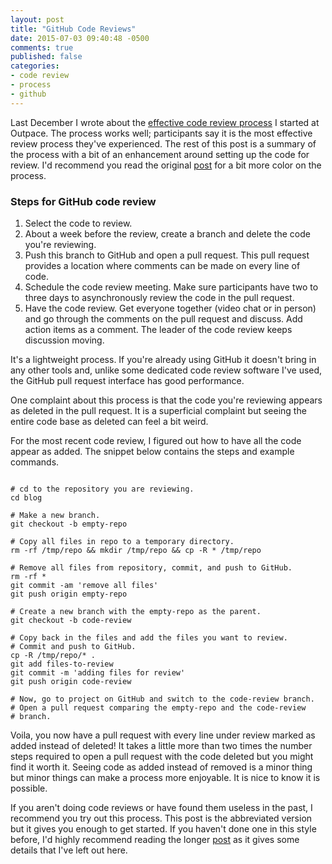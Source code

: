 ```yaml
---
layout: post
title: "GitHub Code Reviews"
date: 2015-07-03 09:40:48 -0500
comments: true
published: false
categories: 
- code review
- process
- github
---
```


Last December I wrote about the
[effective code review process](/blog/2014/12/09/an-effective-code-review-process/)
I started at Outpace. The process works well; participants say it is
the most effective review process they've experienced. The rest of
this post is a summary of the process with a bit of an enhancement
around setting up the code for review. I'd recommend you read the
original
[post](/blog/2014/12/09/an-effective-code-review-process/)
for a bit more color on the process.

### Steps for GitHub code review

1. Select the code to review.
1. About a week before the review, create a branch and delete the code
   you're reviewing.
1. Push this branch to GitHub and open a pull request. This pull
   request provides a location where comments can be made on every
   line of code.
1. Schedule the code review meeting. Make sure participants have two
   to three days to asynchronously review the code in the pull
   request.
1. Have the code review. Get everyone together (video chat or in person)
   and go through the comments on the pull request and discuss. Add
   action items as a comment. The leader of the code review keeps
   discussion moving.

It's a lightweight process. If you're already using GitHub it doesn't
bring in any other tools and, unlike some dedicated code review
software I've used, the GitHub pull request interface has good
performance.

One complaint about this process is that the code you're reviewing
appears as deleted in the pull request. It is a superficial complaint
but seeing the entire code base as deleted can feel a bit weird.

For the most recent code review, I figured out how to have all the
code appear as added. The snippet below contains the steps and example
commands.

``` console

# cd to the repository you are reviewing.
cd blog

# Make a new branch.
git checkout -b empty-repo

# Copy all files in repo to a temporary directory.
rm -rf /tmp/repo && mkdir /tmp/repo && cp -R * /tmp/repo

# Remove all files from repository, commit, and push to GitHub.
rm -rf *
git commit -am 'remove all files'
git push origin empty-repo

# Create a new branch with the empty-repo as the parent.
git checkout -b code-review

# Copy back in the files and add the files you want to review.
# Commit and push to GitHub.
cp -R /tmp/repo/* .
git add files-to-review
git commit -m 'adding files for review'
git push origin code-review

# Now, go to project on GitHub and switch to the code-review branch.
# Open a pull request comparing the empty-repo and the code-review
# branch.

```

Voila, you now have a pull request with every line under review marked
as added instead of deleted! It takes a little more than two times the
number steps required to open a pull request with the code deleted but
you might find it worth it. Seeing code as added instead of removed is
a minor thing but minor things can make a process more enjoyable. It
is nice to know it is possible.

If you aren't doing code reviews or have found them useless in the
past, I recommend you try out this process. This post is the
abbreviated version but it gives you enough to get started. If you
haven't done one in this style before, I'd highly recommend reading
the longer [post](/blog/2014/12/09/an-effective-code-review-process/)
as it gives some details that I've left out here.
